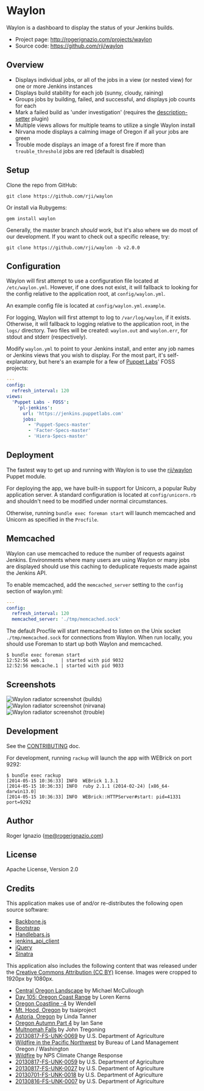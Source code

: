 # Waylon
Waylon is a dashboard to display the status of your Jenkins builds.

  * Project page: http://rogerignazio.com/projects/waylon
  * Source code: https://github.com/rji/waylon

## Overview
  * Displays individual jobs, or all of the jobs in a view (or nested view)
  for one or more Jenkins instances
  * Displays build stability for each job (sunny, cloudy, raining)
  * Groups jobs by building, failed, and successful, and displays job counts for each
  * Mark a failed build as 'under investigation' (requires the
  [description-setter](https://wiki.jenkins-ci.org/display/JENKINS/Description+Setter+Plugin)
  plugin)
  * Multiple views allows for multiple teams to utilize a single Waylon install
  * Nirvana mode displays a calming image of Oregon if all your jobs are green
  * Trouble mode displays an image of a forest fire if more than
  `trouble_threshold` jobs are red (default is disabled)

## Setup
Clone the repo from GitHub:

```
git clone https://github.com/rji/waylon
```

Or install via Rubygems:

```
gem install waylon
```

Generally, the master branch _should_ work, but it's also where we do most of
our development. If you want to check out a specific release, try:

```
git clone https://github.com/rji/waylon -b v2.0.0
```

## Configuration
Waylon will first attempt to use a configuration file located at
`/etc/waylon.yml`. However, if one does not exist, it will fallback to looking
for the config relative to the application root, at `config/waylon.yml`.

An example config file is located at `config/waylon.yml.example`.

For logging, Waylon will first attempt to log to `/var/log/waylon`, if it
exists. Otherwise, it will fallback to logging relative to the application root,
in the `logs/` directory. Two files will be created: `waylon.out` and
`waylon.err`, for stdout and stderr (respectively).

Modify `waylon.yml` to point to your Jenkins install, and enter any job
names or Jenkins views that you wish to display. For the most part, it's
self-explanatory, but here's an example for a few of
[Puppet Labs](http://www.puppetlabs.com)' FOSS projects:

```yaml
---
config:
  refresh_interval: 120
views:
  'Puppet Labs - FOSS':
    'pl-jenkins':
      url: 'https://jenkins.puppetlabs.com'
      jobs:
        - 'Puppet-Specs-master'
        - 'Facter-Specs-master'
        - 'Hiera-Specs-master'
```

## Deployment
The fastest way to get up and running with Waylon is to use the
[rji/waylon](https://forge.puppetlabs.com/rji/waylon) Puppet module.

For deploying the app, we have built-in support for Unicorn, a popular Ruby
application server. A standard configuration is located at `config/unicorn.rb`
and shouldn't need to be modified under normal circumstances.

Otherwise, running `bundle exec foreman start` will launch memcached and Unicorn
as specified in the `Procfile`.

## Memcached
Waylon can use memcached to reduce the number of requests against Jenkins.
Environments where many users are using Waylon or many jobs are displayed
should use this caching to deduplicate requests made against the Jenkins API.

To enable memcached, add the `memcached_server` setting to the `config` section
of waylon.yml:

```yaml
---
config:
  refresh_interval: 120
  memcached_server: './tmp/memcached.sock'
```

The default Procfile will start memcached to listen on the Unix socket
`./tmp/memcached.sock` for connections from Waylon. When run locally, you
should use Foreman to start up both Waylon and memcached.

```
$ bundle exec foreman start
12:52:56 web.1      | started with pid 9032
12:52:56 memcache.1 | started with pid 9033
```

## Screenshots
![Waylon radiator screenshot (builds)](http://rogerignazio.com/projects/waylon/waylon-screenshot-builds.png)
![Waylon radiator screenshot (nirvana)](http://rogerignazio.com/projects/waylon/waylon-screenshot-nirvana.png)
![Waylon radiator screenshot (trouble)](http://rogerignazio.com/projects/waylon/waylon-screenshot-trouble.png)

## Development
See the [CONTRIBUTING](CONTRIBUTING.md) doc.

For development, running `rackup` will launch the app with WEBrick on port 9292:

```
$ bundle exec rackup
[2014-05-15 10:36:33] INFO  WEBrick 1.3.1
[2014-05-15 10:36:33] INFO  ruby 2.1.1 (2014-02-24) [x86_64-darwin13.0]
[2014-05-15 10:36:33] INFO  WEBrick::HTTPServer#start: pid=41331 port=9292
```

## Author
Roger Ignazio (me@rogerignazio.com)

## License
Apache License, Version 2.0

## Credits
This application makes use of and/or re-distributes the following open source
software:
  * [Backbone.js](http://backbonejs.org/)
  * [Bootstrap](http://getbootstrap.com)
  * [Handlebars.js](http://handlebarsjs.com)
  * [jenkins_api_client](https://github.com/arangamani/jenkins_api_client)
  * [jQuery](http://jquery.com)
  * [Sinatra](http://www.sinatrarb.com)

This application also includes the following content that was released under the
[Creative Commons Attribution (CC BY)](http://creativecommons.org/licenses/)
license. Images were cropped to 1920px by 1080px.
  * [Central Oregon Landscape](https://www.flickr.com/photos/ex_magician/3196286183) by Michael McCullough
  * [Day 105: Oregon Coast Range](https://www.flickr.com/photos/lorenkerns/8651732785) by Loren Kerns
  * [Oregon Coastline -4](https://www.flickr.com/photos/intherough/5397108428) by Wendell
  * [Mt. Hood, Oregon](https://www.flickr.com/photos/tsaiproject/9943809254) by tsaiproject
  * [Astoria, Oregon](https://www.flickr.com/photos/goingslo/11522920406) by Linda Tanner
  * [Oregon Autumn Part 4](https://www.flickr.com/photos/31246066@N04/4030400633) by Ian Sane
  * [Multnomah Falls](https://www.flickr.com/photos/johnniewalker/12660211844) by John Tregoning
  * [20130817-FS-UNK-0069](https://www.flickr.com/photos/usdagov/9773088691) by U.S. Department of Agriculture
  * [Wildfire in the Pacific Northwest](https://www.flickr.com/photos/blmoregon/8776249150) by Bureau of Land Management Oregon / Washington
  * [Wildfire](https://www.flickr.com/photos/npsclimatechange/14503287131) by NPS Climate Change Response
  * [20130817-FS-UNK-0059](https://www.flickr.com/photos/usdagov/9707378699) by U.S. Department of Agriculture
  * [20130817-FS-UNK-0027](https://www.flickr.com/photos/usdagov/9626930351) by U.S. Department of Agriculture
  * [20130701-FS-UNK-0018](https://www.flickr.com/photos/usdagov/9294755604) by U.S. Department of Agriculture
  * [20130816-FS-UNK-0007](https://www.flickr.com/photos/usdagov/9623969360/) by U.S. Department of Agriculture

